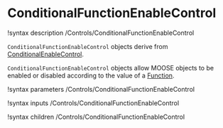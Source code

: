 # ConditionalFunctionEnableControl

!syntax description /Controls/ConditionalFunctionEnableControl

`ConditionalFunctionEnableControl` objects derive from [ConditionalEnableControl](/ConditionalEnableControl.md).

`ConditionalFunctionEnableControl` objects allow MOOSE objects to be enabled or
disabled according to the value of a [Function](syntax/Functions/index.md).

!syntax parameters /Controls/ConditionalFunctionEnableControl

!syntax inputs /Controls/ConditionalFunctionEnableControl

!syntax children /Controls/ConditionalFunctionEnableControl
